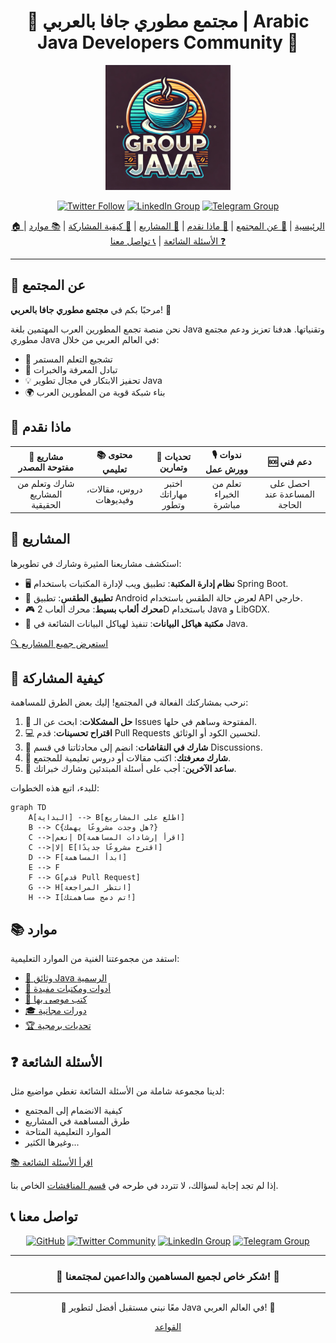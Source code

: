 <div align="center">

# 🌟 مجتمع مطوري جافا بالعربي | Arabic Java Developers Community 🌟

<img src="https://github.com/u4java/u4java/blob/main/logo-java.webp" alt="Community Logo" width="200"/>

[![Twitter Follow](https://img.shields.io/twitter/follow/ArabicJavaDev?style=social)](https://twitter.com/i/communities/1762925509401272408)
[![LinkedIn Group](https://img.shields.io/badge/LinkedIn-Group-blue?style=social&logo=linkedin)](https://www.linkedin.com/groups/9861223/)
[![Telegram Group](https://img.shields.io/badge/Telegram-Group-blue?style=social&logo=telegram)](https://t.me/java_28)

[🏠 الرئيسية](#مجتمع-مطوري-جافا-بالعربي--arabic-java-developers-community) | 
[👥 عن المجتمع](#-عن-المجتمع) | 
[🚀 ماذا نقدم](#-ماذا-نقدم) | 
[💼 المشاريع](#-المشاريع) | 
[🤝 كيفية المشاركة](#-كيفية-المشاركة) | 
[📚 موارد](#-موارد) | 
[❓ الأسئلة الشائعة](#-الأسئلة-الشائعة) | 
[📞 تواصل معنا](#-تواصل-معنا)

</div>

---

## 👥 عن المجتمع

مرحبًا بكم في **مجتمع مطوري جافا بالعربي**! 🎉

نحن منصة تجمع المطورين العرب المهتمين بلغة Java وتقنياتها. هدفنا تعزيز ودعم مجتمع مطوري Java في العالم العربي من خلال:

- 🌱 تشجيع التعلم المستمر
- 🤝 تبادل المعرفة والخبرات
- 💡 تحفيز الابتكار في مجال تطوير Java
- 🌍 بناء شبكة قوية من المطورين العرب

## 🚀 ماذا نقدم

| 📂 مشاريع مفتوحة المصدر | 📚 محتوى تعليمي | 💪 تحديات وتمارين | 🎙️ ندوات وورش عمل | 🆘 دعم فني |
|:------------------------:|:----------------:|:------------------:|:-------------------:|:-----------:|
| شارك وتعلم من المشاريع الحقيقية | دروس، مقالات، وفيديوهات | اختبر مهاراتك وتطور | تعلم من الخبراء مباشرة | احصل على المساعدة عند الحاجة |

## 💼 المشاريع

استكشف مشاريعنا المثيرة وشارك في تطويرها:

- 🖥️ **نظام إدارة المكتبة**: تطبيق ويب لإدارة المكتبات باستخدام Spring Boot.
- 📱 **تطبيق الطقس**: تطبيق Android لعرض حالة الطقس باستخدام API خارجي.
- 🎮 **محرك ألعاب بسيط**: محرك ألعاب 2D باستخدام Java و LibGDX.
- 🧩 **مكتبة هياكل البيانات**: تنفيذ لهياكل البيانات الشائعة في Java.

[🔍 استعرض جميع المشاريع](https://github.com/u4java/projects)

## 🤝 كيفية المشاركة

نرحب بمشاركتك الفعالة في المجتمع! إليك بعض الطرق للمساهمة:

1. 🐞 **حل المشكلات**: ابحث عن الـ Issues المفتوحة وساهم في حلها.
2. 💻 **اقتراح تحسينات**: قدم Pull Requests لتحسين الكود أو الوثائق.
3. 💬 **شارك في النقاشات**: انضم إلى محادثاتنا في قسم Discussions.
4. 📝 **شارك معرفتك**: اكتب مقالات أو دروس تعليمية للمجتمع.
5. 🙋 **ساعد الآخرين**: أجب على أسئلة المبتدئين وشارك خبراتك.

للبدء، اتبع هذه الخطوات:

```mermaid
graph TD
    A[البداية] --> B[اطلع على المشاريع]
    B --> C{هل وجدت مشروعًا يهمك?}
    C -->|نعم| D[اقرأ إرشادات المساهمة]
    C -->|لا| E[اقترح مشروعًا جديدًا]
    D --> F[ابدأ المساهمة]
    E --> F
    F --> G[قدم Pull Request]
    G --> H[انتظر المراجعة]
    H --> I[تم دمج مساهمتك!]
```

## 📚 موارد

استفد من مجموعتنا الغنية من الموارد التعليمية:

- [📘 وثائق Java الرسمية](https://docs.oracle.com/en/java/)
- [🧰 أدوات ومكتبات مفيدة](https://github.com/u4java/u4java/blob/main/java-tools-libraries.md)
- [📖 كتب موصى بها](https://github.com/u4java/u4java/blob/main/recommended-java-books.md)
- [🎓 دورات مجانية](https://github.com/u4java/u4java/blob/main/free-java-courses.md)
- [🏆 تحديات برمجية](https://github.com/u4java/u4java/blob/main/java-coding-challenges.md)

## ❓ الأسئلة الشائعة

لدينا مجموعة شاملة من الأسئلة الشائعة تغطي مواضيع مثل:

- كيفية الانضمام إلى المجتمع
- طرق المساهمة في المشاريع
- الموارد التعليمية المتاحة
- وغيرها الكثير...

[📚 اقرأ الأسئلة الشائعة](https://github.com/u4java/u4java/blob/main/FAQ.md)

إذا لم تجد إجابة لسؤالك، لا تتردد في طرحه في [قسم المناقشات](https://github.com/u4java/community/discussions) الخاص بنا.

## 📞 تواصل معنا

<div align="center">

[![GitHub](https://img.shields.io/badge/GitHub-100000?style=for-the-badge&logo=github&logoColor=white)](https://github.com/u4java)
[![Twitter Community](https://img.shields.io/badge/Twitter_Community-1DA1F2?style=for-the-badge&logo=twitter&logoColor=white)](https://twitter.com/i/communities/1762925509401272408)
[![LinkedIn Group](https://img.shields.io/badge/LinkedIn_Group-0A66C2?style=for-the-badge&logo=linkedin&logoColor=white)](https://www.linkedin.com/groups/9861223/)
[![Telegram Group](https://img.shields.io/badge/Telegram-26A5E4?style=for-the-badge&logo=telegram&logoColor=white)](https://t.me/java_28)

</div>

---

<div align="center">

### 💖 شكر خاص لجميع المساهمين والداعمين لمجتمعنا! 💖

</div>

---

<div align="center">

🌟 معًا نبني مستقبل أفضل لتطوير Java في العالم العربي! 🌟

[القواعد](https://github.com/u4java/u4java/blob/main/CODE_OF_CONDUCT.md)

</div>
